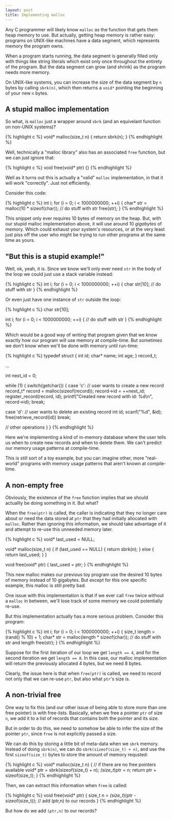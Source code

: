 ```yaml
---
layout: post
title: Implementing malloc
---
```


Any C programmer will likely know `malloc` as the function that gets them heap memory to use. But actually, getting heap memory is rather easy: programs on UNIX-like machines have a data segment, which represents memory the program owns.

When a program starts running, the data segment is generally filled only with things like string literals which exist only once throughout the entirety of the program. But the data segment can grow (and shrink) as the program needs more memory.

On UNIX-like systems, you can increase the size of the data segment by `n` bytes by calling `sbrk(n)`, which then returns a `void*` pointing the beginning of your new `n` bytes.

## A stupid malloc implementation

So what, is `malloc` just a wrapper around `sbrk` (and an equivelant function on non-UNIX systems)?

{% highlight c %}
void* malloc(size_t n) {
  return sbrk(n);
}
{% endhighlight %}

Well, technically a "malloc library" also has an associated `free` function, but we can just ignore that:


{% highlight c %}
void free(void* ptr) {}
{% endhighlight %}

Well as it turns out this is actually a "valid" `malloc` implementation, in that it will work "correctly". Just not efficiently.

Consider this code:

{% highlight c %}
int i;
for (i = 0; i < 1000000000; ++i) {
  char* str = malloc(10 * sizeof(char));
  // do stuff with str
  free(str);
}
{% endhighlight %}

This snippet only ever requires 10 bytes of memory on the heap. But, with our stupid malloc implementation above, it will use around 10 _gigabytes_ of memory. Which could exhaust your system's resources, or at the very least just piss off the user who might be trying to run other programs at the same time as yours.

## "But this is a stupid example!"

Well, ok, yeah, it is. Since we know we'll only ever need `str` in the body of the loop we could just use a stack variable instead:

{% highlight c %}
int i;
for (i = 0; i < 1000000000; ++i) {
  char str[10];
  // do stuff with str
}
{% endhighlight %}

Or even just have one instance of `str` outside the loop:

{% highlight c %}
char str[10];

int i;
for (i = 0; i < 1000000000; ++i) {
  // do stuff with str
}
{% endhighlight %}

Which would be a good way of writing that program given that we know exactly how our program will use memory at compile-time. But sometimes we don't know when we'll be done with memory until run-time:

{% highlight c %}
typedef struct {
  int id;
  char* name;
  int age;
} record_t;

...

int next_id = 0;

while (1) {
  switch(getchar()) {
  case 'c':  // user wants to create a new record
    record_t* record = malloc(sizeof(record));
    record->id = ++next_id;
    register_record(record, id);
    printf("Created new record with id: %d\n", record->id);
    break;

  case 'd':  // user wants to delete an existing record
    int id;
    scanf("%d", &id);
    free(retrieve_record(id))
    break;

  // other operations
  }
}
{% endhighlight %}

Here we're implementing a kind of in-memory database where the user tells us when to create new records and when to delete them. We can't predict our memory usage patterns at compile-time.

This is still sort of a toy example, but you can imagine other, more "real-world" programs with memory usage patterns that aren't known at compile-time.

## A non-empty free

Obviously, the existence of the `free` function implies that we should actuallly be doing something in it. But what?

When the `free(ptr)` is called, the caller is indicating that they no longer care about or need the data stored at `ptr` that they had initially allocated with `malloc`. Rather than ignoring this information, we should take advantage of it and attempt to re-use this unneeded memory later.

{% highlight c %}
void* last_used = NULL;

void* malloc(size_t n) {
  if (last_used == NULL) {
    return sbrk(n);
  } else {
    return last_used;
  }
}

void free(void* ptr) {
  last_used = ptr;
}
{% endhighlight %}

This new malloc makes our previous toy program use the desired 10 bytes of memory instead of 10 gigabytes. But except for this one specific example, this malloc is still pretty bad.

One issue with this implementation is that if we ever call `free` twice without a `malloc` in between, we'll lose track of some memory we could potentially re-use.

But this implementation actually has a more serious problem. Consider this program:

{% highlight c %}
int i;
for (i = 0; i < 1000000000; ++i) {
  size_t length = (rand() % 10) + 1;
  char* str = malloc(length * sizeof(char));
  // do stuff with str and length
  free(str);
}
{% endhighlight %}

Suppose for the first iteration of our loop we get `length == 4`, and for the second iteration we get `length == 8`. In this case, our malloc implementation will return the previously allocated 4 bytes, but we need 8 bytes.

Clearly, the issue here is that when `free(ptr)` is called, we need to record not only that we can re-use `ptr`, but also what `ptr`'s size is.

## A non-trivial free

One way to fix this (and our other issue of being able to store more than one free pointer) is with free-lists. Basically, when we free a pointer `ptr` of size `n`, we add it to a list of records that contains both the pointer and its size.

But in order to do this, we need to somehow be able to infer the size of the pointer `ptr`, since `free` is not explicitly passed a size.

We can do this by storing a little bit of meta-data when we `sbrk` memory. Instead of doing `sbrk(n)`, we can do `sbrk(sizeof(size_t) + n)`, and use the first `sizeof(size_t)` bytes to store the amount of memory requsted:

{% highlight c %}
void* malloc(size_t n) {
  // if there are no free pointers available
  void* ptr = sbrk(sizeof(size_t) + n);
  *(size_t*)ptr = n;
  return ptr + sizeof(size_t);
}
{% endhighlight %}

Then, we can extract this information when `free` is called:

{% highlight c %}
void free(void* ptr) {
  size_t n = *(size_t*)(ptr - sizeof(size_t));
  // add (ptr,n) to our records
}
{% endhighlight %}

But how do we add `(ptr,n)` to our records?
